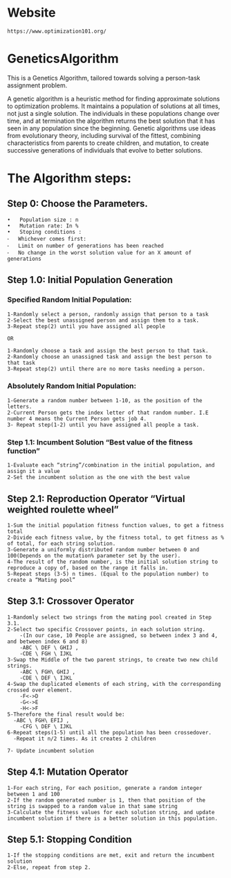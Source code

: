 # Website
	https://www.optimization101.org/
# GeneticsAlgorithm
This is a Genetics Algorithm, tailored towards solving a person-task assignment problem.

A genetic algorithm is a heuristic method for finding approximate solutions to optimization problems. It maintains a population of solutions at all times, not just a single solution. The individuals in these populations change over time, and at termination the algorithm returns the best solution that it has seen in any population since the beginning.  Genetic algorithms use ideas from evolutionary theory, including survival of the fittest, combining characteristics from parents to create children, and mutation, to create successive generations of individuals that evolve to better solutions.

# The Algorithm steps:

  ## Step 0: Choose the Parameters.
	•	Population size : n
	•	Mutation rate: In %
	•	Stoping conditions :
	⁃	Whichever comes first:
	⁃	Limit on number of generations has been reached
	⁃	No change in the worst solution value for an X amount of generations


  ## Step 1.0: Initial Population Generation

  ### Specified Random Initial Population:

    1-Randomly select a person, randomly assign that person to a task
    2-Select the best unassigned person and assign them to a task.
    3-Repeat step(2) until you have assigned all people

    OR

    1-Randomly choose a task and assign the best person to that task.
    2-Randomly choose an unassigned task and assign the best person to that task
    3-Repeat step(2) until there are no more tasks needing a person. 


  ### Absolutely Random Initial Population:
    1-Generate a random number between 1-10, as the position of the letters.
    2-Current Person gets the index letter of that random number. I.E number 4 means the Current Person gets job 4.
    3- Repeat step(1-2) until you have assigned all people a task.
 

  ### Step 1.1: Incumbent Solution “Best value of the fitness function”

    1-Evaluate each “string”/combination in the initial population, and assign it a value
    2-Set the incumbent solution as the one with the best value 

  ## Step 2.1: Reproduction Operator “Virtual weighted roulette wheel”
    1-Sum the initial population fitness function values, to get a fitness total
    2-Divide each fitness value, by the fitness total, to get fitness as % of total, for each string solution.
    3-Generate a uniformly distributed random number between 0 and 100(Depends on the mutation% parameter set by the user). 
    4-The result of the random number, is the initial solution string to reproduce a copy of, based on the range it falls in.
    5-Repeat steps (3-5) n times. (Equal to the population number) to create a “Mating pool”

  ## Step 3.1: Crossover Operator
    1-Randomly select two strings from the mating pool created in Step 3.1. 
    2-Select two specific Crossover points, in each solution string.
	    -(In our case, 10 People are assigned, so between index 3 and 4, and between index 6 and 8)
    	-ABC \ DEF \ GHIJ , 
    	-CDE \ FGH \ IJKL
    3-Swap the Middle of the two parent strings, to create two new child strings.
    	-ABC \ FGH\ GHIJ , 
    	-CDE \ DEF \ IJKL
    4-Swap the duplicated elements of each string, with the corresponding crossed over element.
    	-F<->D
    	-G<->E
    	-H<->F
    5-Therefore the final result would be:
      -ABC \ FGH\ EFIJ , 
    	-CFG \ DEF \ IJKL
    6-Repeat steps(1-5) until all the population has been crossedover.
      -Repeat it n/2 times. As it creates 2 children 

    7- Update incumbent solution


  ## Step 4.1: Mutation Operator
    1-For each string, For each position, generate a random integer between 1 and 100
    2-If the random generated number is 1, then that position of the string is swapped to a random value in that same string 
    3-Calculate the fitness values for each solution string, and update incumbent solution if there is a better solution in this population.



  ## Step 5.1: Stopping Condition
    1-If the stopping conditions are met, exit and return the incumbent solution 
    2-Else, repeat from step 2.
